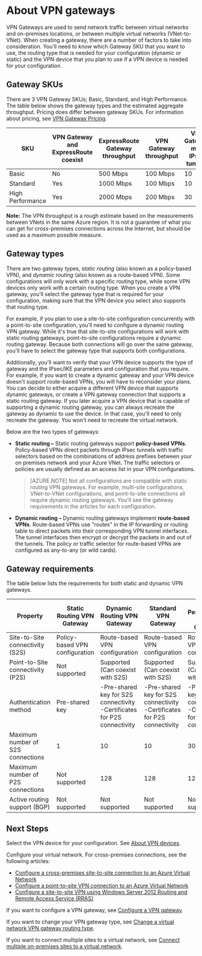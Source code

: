 <properties 
   pageTitle="About VPN Gateways for Virtual Network | Windows Azure"
   description="Learn about Basic, Standard, and High Performance VPN Gateway SKUs, VPN Gateway and ExpressRoute coexist, Static and Dynamic gateway routing types, and gateway requirements for virtual network connectivity."
   services="vpn-gateway"
   documentationCenter="na"
   authors="cherylmc"
   manager="adinah"
   editor="tysonn" />
<tags 
   ms.service="vpn-gateway"
   ms.date="07/13/2015"
   wacn.date="" />

# About VPN gateways

VPN Gateways are used to send network traffic between virtual networks and on-premises locations, or between multiple virtual networks (VNet-to-VNet). When creating a gateway, there are a number of factors to take into consideration. You'll need to know which Gateway SKU that you want to use, the routing type that is needed for your configuration (dynamic or static) and the VPN device that you plan to use if a VPN device is needed for your configuration. 

## Gateway SKUs
There are 3 VPN Gateway SKUs; Basic, Standard, and High Performance. The table below shows the gateway types and the estimated aggregate throughput. 
Pricing does differ between gateway SKUs. For information about pricing, see [VPN Gateway Pricing](http://azure.microsoft.com/pricing/details/vpn-gateway/).

| SKU         | VPN Gateway and ExpressRoute coexist | ExpressRoute Gateway throughput | VPN Gateway throughput | VPN Gateway max IPsec tunnels |
|-------------|-----------------------------------|---------------------------------|------------------------|-------------------------------|
| Basic       | No                                | 500 Mbps                        | 100 Mbps               | 10                            |
| Standard    | Yes                               | 1000 Mbps                       | 100 Mbps               | 10                            |
| High Performance | Yes                               | 2000 Mbps                       | 200 Mbps               | 30                            |

**Note:** The VPN throughput is a rough estimate based on the measurements between VNets in the same Azure region. It is not a guarantee of what you can get for cross-premises connections across the Internet, but should be used as a maximum possible measure.

## Gateway types

There are two gateway types, *static routing* (also known as a policy-based VPN), and *dynamic routing* (also known as a route-based VPN). Some configurations will only work with a specific routing type, while some VPN devices only work with a certain routing type. When you create a VPN gateway, you'll select the gateway type that is required for your configuration, making sure that the VPN device you select also supports that routing type. 

For example, if you plan to use a site-to-site configuration concurrently with a point-to-site configuration, you’ll need to configure a dynamic routing VPN gateway. While it's true that site-to-site configurations will work with static routing gateways, point-to-site configurations require a dynamic routing gateway. Because both connections will go over the same gateway, you'll have to select the gateway type that supports both configurations.

Additionally, you'll want to verify that your VPN device supports the type of gateway and the IPsec/IKE parameters and configuration that you require. For example, if you want to create a dynamic gateway and your VPN device doesn't support route-based VPNs, you will have to reconsider your plans. You can decide to either acquire a different VPN device that supports dynamic gateways, or create a VPN gateway connection that supports a static routing gateway. If you later acquire a VPN device that is capable of supporting a dynamic routing gateway, you can always recreate the gateway as dynamic to use the device. In that case, you'll need to only recreate the gateway. You won't need to recreate the virtual network.

Below are the two types of gateways:

- **Static routing –** Static routing gateways support **policy-based VPNs**. Policy-based VPNs direct packets through IPsec tunnels with traffic selectors based on the combinations of address prefixes between your on premises network and your Azure VNet. The traffic selectors or policies are usually defined as an access list in your VPN configurations.

	>[AZURE.NOTE] Not all configurations are compatible with static routing VPN gateways. For example, multi-site configurations, VNet-to-VNet configurations, and point-to-site connections all require dynamic routing gateways. You'll see the gateway requirements in the articles for each configuration. 

- **Dynamic routing –** Dynamic routing gateways implement **route-based VPNs**. Route-based VPNs use "routes" in the IP forwarding or routing table to direct packets into their corresponding VPN tunnel interfaces. The tunnel interfaces then encrypt or decrypt the packets in and out of the tunnels. The policy or traffic selector for route-based VPNs are configured as any-to-any (or wild cards).

## Gateway requirements

The table below lists the requirements for both static and dynamic VPN gateways.


| **Property**                            | **Static Routing VPN Gateway** | **Dynamic Routing VPN Gateway**                                       | **Standard VPN Gateway**          | **High Performance VPN Gateway** |
|-----------------------------------------|--------------------------------|-----------------------------------------------------------------------|-----------------------------------|----------------------------------|
|    Site-to-Site connectivity   (S2S)    | Policy-based VPN configuration | Route-based VPN configuration                                         | Route-based VPN configuration     | Route-based VPN configuration    |
| Point-to-Site connectivity (P2S)        | Not supported                  | Supported (Can coexist with S2S)                                      | Supported (Can coexist with S2S)  | Supported (Can coexist with S2S) |
| Authentication method                   |    Pre-shared key              | -Pre-shared key for S2S connectivity -Certificates for P2S connectivity | -Pre-shared key for S2S connectivity -Certificates for P2S connectivity | -Pre-shared key for S2S connectivity -Certificates for P2S connectivity |
| Maximum number of S2S connections       | 1                              | 10                                                                    | 10                                | 30                               |
| Maximum number of P2S connections       | Not supported                  | 128                                                                   | 128                               | 128                              |
| Active routing support (BGP)            | Not supported                  | Not supported                                                         | Not supported                     | Not supported                    |


## Next Steps

Select the VPN device for your configuration. See [About VPN devices](http://go.microsoft.com/fwlink/p/?LinkID=615934).

Configure your virtual network. For cross-premises connections, see the following articles: 

- [Configure a cross-premises site-to-site connection to an Azure Virtual Network](/documentation/articles/vpn-gateway-site-to-site-create)
- [Configure a point-to-site VPN connection to an Azure Virtual Network](/documentation/articles/vpn-gateway-point-to-site-create)
- [Configure a site-to-site VPN using Windows Server 2012 Routing and Remote Access Service (RRAS)](https://msdn.microsoft.com/zh-cn/library/dn636917.aspx)

If you want to configure a VPN gateway, see [Configure a VPN gateway](/documentation/articles/vpn-gateway-configure-vpn-gateway-mp).

If you want to change your VPN gateway type, see [Change a virtual network VPN gateway routing type](/documentation/articles/vpn-gateway-configure-vpn-gateway-mp).

If you want to connect multiple sites to a virtual network, see [Connect multiple on-premises sites to a virtual network](/documentation/articles/vpn-gateway-multi-site).

 
